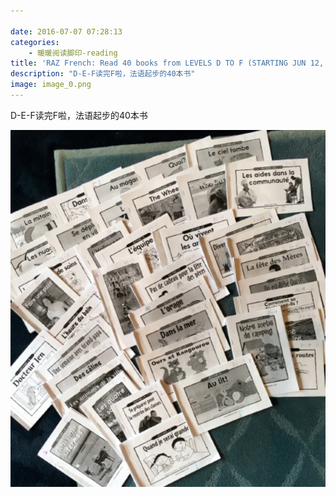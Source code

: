 ```yaml
---

date: 2016-07-07 07:28:13
categories:
    - 暖暖阅读脚印-reading
title: 'RAZ French: Read 40 books from LEVELS D TO F (STARTING JUN 12, 2016)'
description: "D-E-F读完F啦，法语起步的40本书"
image: image_0.png
---
```


D-E-F读完F啦，法语起步的40本书

  


  


  


![](image_0.png)